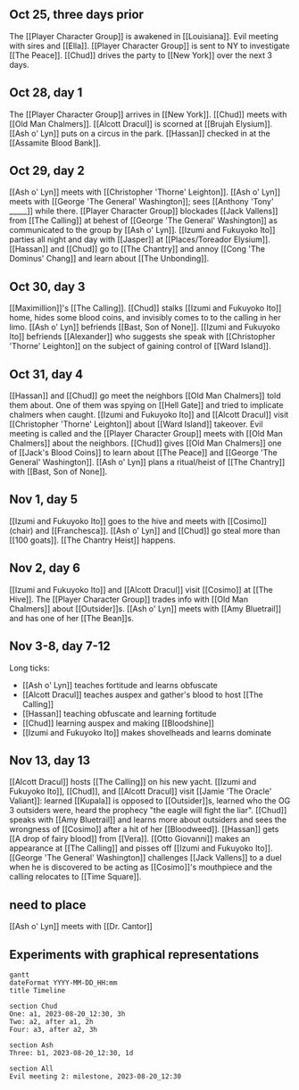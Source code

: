 ## Oct 25, three days prior
The [[Player Character Group]] is awakened in [[Louisiana]]. Evil meeting with sires and [[Ella]]. [[Player Character Group]] is sent to NY to investigate [[The Peace]]. [[Chud]] drives the party to [[New York]] over the next 3 days.
## Oct 28, day 1
The [[Player Character Group]] arrives in [[New York]]. [[Chud]] meets with [[Old Man Chalmers]]. [[Alcott Dracul]] is scorned at [[Brujah Elysium]]. [[Ash o' Lyn]] puts on a circus in the park. [[Hassan]] checked in at the [[Assamite Blood Bank]].
## Oct 29, day 2
[[Ash o' Lyn]] meets with [[Christopher 'Thorne' Leighton]].
[[Ash o' Lyn]] meets with [[George 'The General' Washington]]; sees [[Anthony 'Tony' _____]] while there.
[[Player Character Group]] blockades [[Jack Vallens]] from [[The Calling]] at behest of [[George 'The General' Washington]] as communicated to the group by [[Ash o' Lyn]].
[[Izumi and Fukuyoko Ito]] parties all night and day with [[Jasper]] at [[Places/Toreador Elysium]].
[[Hassan]] and [[Chud]] go to [[The Chantry]] and annoy [[Cong 'The Dominus' Chang]] and learn about [[The Unbonding]].
## Oct 30, day 3
[[Maximillion]]'s [[The Calling]]. 
[[Chud]] stalks [[Izumi and Fukuyoko Ito]] home, hides some blood coins, and invisibly comes to to the calling in her limo. 
[[Ash o' Lyn]] befriends [[Bast, Son of None]].
[[Izumi and Fukuyoko Ito]] befriends [[Alexander]] who suggests she speak with [[Christopher 'Thorne' Leighton]] on the subject of gaining control of [[Ward Island]].
## Oct 31, day 4
[[Hassan]] and [[Chud]] go meet the neighbors [[Old Man Chalmers]] told them about. One of them was spying on [[Hell Gate]] and tried to implicate chalmers when caught.
[[Izumi and Fukuyoko Ito]] and [[Alcott Dracul]] visit [[Christopher 'Thorne' Leighton]] about [[Ward Island]] takeover.
Evil meeting is called and the [[Player Character Group]] meets with [[Old Man Chalmers]] about the neighbors.
[[Chud]] gives [[Old Man Chalmers]] one of [[Jack's Blood Coins]] to learn about [[The Peace]] and [[George 'The General' Washington]].
[[Ash o' Lyn]] plans a ritual/heist of [[The Chantry]] with [[Bast, Son of None]].
## Nov 1, day 5
[[Izumi and Fukuyoko Ito]] goes to the hive and meets with [[Cosimo]] (chair) and [[Franchesca]]. [[Ash o' Lyn]] and [[Chud]] go steal more than [[100 goats]]. [[The Chantry Heist]] happens.
## Nov 2, day 6
[[Izumi and Fukuyoko Ito]] and [[Alcott Dracul]] visit [[Cosimo]] at [[The Hive]].
The [[Player Character Group]] trades info with [[Old Man Chalmers]] about [[Outsider]]s.
[[Ash o' Lyn]] meets with [[Amy Bluetrail]] and has one of her [[The Bean]]s.
## Nov 3-8, day 7-12
Long ticks:
- [[Ash o' Lyn]] teaches fortitude and learns obfuscate
- [[Alcott Dracul]] teaches auspex and gather's blood to host [[The Calling]]
- [[Hassan]] teaching obfuscate and learning fortitude
- [[Chud]] learning auspex and making [[Bloodshine]]
- [[Izumi and Fukuyoko Ito]] makes shovelheads and learns dominate
## Nov 13, day 13
[[Alcott Dracul]] hosts [[The Calling]] on his new yacht.
[[Izumi and Fukuyoko Ito]], [[Chud]], and [[Alcott Dracul]] visit [[Jamie 'The Oracle' Valiant]]: learned [[Kupala]] is opposed to [[Outsider]]s, learned who the OG 3 outsiders were, heard the prophecy "the eagle will fight the liar".
[[Chud]] speaks with [[Amy Bluetrail]] and learns more about outsiders and sees the wrongness of [[Cosimo]] after a hit of her [[Bloodweed]].
[[Hassan]] gets [[A drop of fairy blood]] from [[Vera]].
[[Otto Giovanni]] makes an appearance at [[The Calling]] and pisses off [[Izumi and Fukuyoko Ito]].
[[George 'The General' Washington]] challenges [[Jack Vallens]] to a duel when he is discovered to be acting as [[Cosimo]]'s mouthpiece and the calling relocates to [[Time Square]].
## need to place
[[Ash o' Lyn]] meets with [[Dr. Cantor]]



## Experiments with graphical representations
```mermaid
gantt
dateFormat YYYY-MM-DD_HH:mm
title Timeline

section Chud
One: a1, 2023-08-20_12:30, 3h
Two: a2, after a1, 2h
Four: a3, after a2, 3h

section Ash
Three: b1, 2023-08-20_12:30, 1d

section All
Evil meeting 2: milestone, 2023-08-20_12:30 


```


